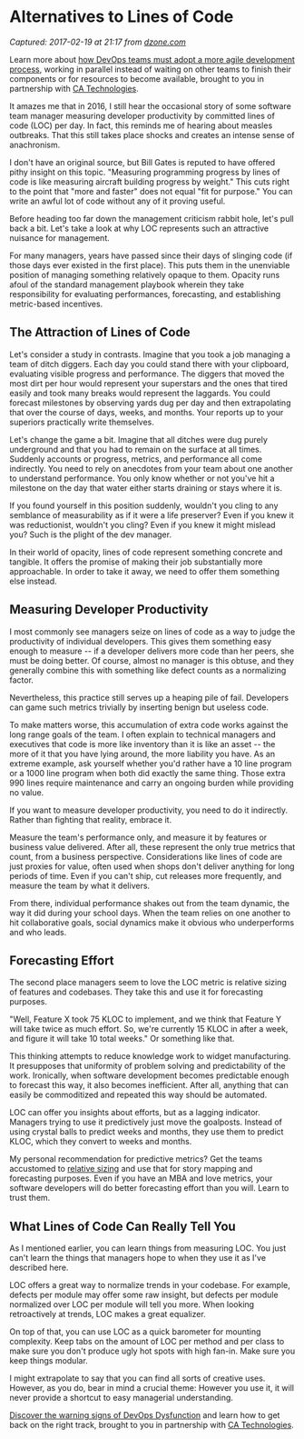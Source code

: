 # Alternatives to Lines of Code

_Captured: 2017-02-19 at 21:17 from [dzone.com](https://dzone.com/articles/alternatives-to-lines-of-code?oid=twitter&utm_content=buffer360a5&utm_medium=social&utm_source=twitter.com&utm_campaign=buffer)_

Learn more about [how DevOps teams must adopt a more agile development process](https://dzone.com/go?i=148026&u=https%3A%2F%2Fwww.ca.com%2Fus%2Fcollateral%2Febook%2Fexploring-the-tools-that-make-agile-parallel-development-possible.register.html%3Fmrm%3D540542%26cid%3DNA-DSP-ABUS-ACM-000195-00001285-000000492%26aid%3D00702), working in parallel instead of waiting on other teams to finish their components or for resources to become available, brought to you in partnership with [CA Technologies](https://dzone.com/go?i=148026&u=https%3A%2F%2Fwww.ca.com%2Fus%2Fcollateral%2Febook%2Fexploring-the-tools-that-make-agile-parallel-development-possible.register.html%3Fmrm%3D540542%26cid%3DNA-DSP-ABUS-ACM-000195-00001285-000000492%26aid%3D00702).

It amazes me that in 2016, I still hear the occasional story of some software team manager measuring developer productivity by committed lines of code (LOC) per day. In fact, this reminds me of hearing about measles outbreaks. That this still takes place shocks and creates an intense sense of anachronism.

I don't have an original source, but Bill Gates is reputed to have offered pithy insight on this topic. "Measuring programming progress by lines of code is like measuring aircraft building progress by weight." This cuts right to the point that "more and faster" does not equal "fit for purpose." You can write an awful lot of code without any of it proving useful.

Before heading too far down the management criticism rabbit hole, let's pull back a bit. Let's take a look at why LOC represents such an attractive nuisance for management.

For many managers, years have passed since their days of slinging code (if those days ever existed in the first place). This puts them in the unenviable position of managing something relatively opaque to them. Opacity runs afoul of the standard management playbook wherein they take responsibility for evaluating performances, forecasting, and establishing metric-based incentives.

## The Attraction of Lines of Code

Let's consider a study in contrasts. Imagine that you took a job managing a team of ditch diggers. Each day you could stand there with your clipboard, evaluating visible progress and performance. The diggers that moved the most dirt per hour would represent your superstars and the ones that tired easily and took many breaks would represent the laggards. You could forecast milestones by observing yards dug per day and then extrapolating that over the course of days, weeks, and months. Your reports up to your superiors practically write themselves.

Let's change the game a bit. Imagine that all ditches were dug purely underground and that you had to remain on the surface at all times. Suddenly accounts or progress, metrics, and performance all come indirectly. You need to rely on anecdotes from your team about one another to understand performance. You only know whether or not you've hit a milestone on the day that water either starts draining or stays where it is.

If you found yourself in this position suddenly, wouldn't you cling to any semblance of measurability as if it were a life preserver? Even if you knew it was reductionist, wouldn't you cling? Even if you knew it might mislead you? Such is the plight of the dev manager.

In their world of opacity, lines of code represent something concrete and tangible. It offers the promise of making their job substantially more approachable. In order to take it away, we need to offer them something else instead.

## Measuring Developer Productivity

I most commonly see managers seize on lines of code as a way to judge the productivity of individual developers. This gives them something easy enough to measure -- if a developer delivers more code than her peers, she must be doing better. Of course, almost no manager is this obtuse, and they generally combine this with something like defect counts as a normalizing factor.

Nevertheless, this practice still serves up a heaping pile of fail. Developers can game such metrics trivially by inserting benign but useless code.

To make matters worse, this accumulation of extra code works against the long range goals of the team. I often explain to technical managers and executives that code is more like inventory than it is like an asset -- the more of it that you have lying around, the more liability you have. As an extreme example, ask yourself whether you'd rather have a 10 line program or a 1000 line program when both did exactly the same thing. Those extra 990 lines require maintenance and carry an ongoing burden while providing no value.

If you want to measure developer productivity, you need to do it indirectly. Rather than fighting that reality, embrace it.

Measure the team's performance only, and measure it by features or business value delivered. After all, these represent the only true metrics that count, from a business perspective. Considerations like lines of code are just proxies for value, often used when shops don't deliver anything for long periods of time. Even if you can't ship, cut releases more frequently, and measure the team by what it delivers.

From there, individual performance shakes out from the team dynamic, the way it did during your school days. When the team relies on one another to hit collaborative goals, social dynamics make it obvious who underperforms and who leads.

## Forecasting Effort

The second place managers seem to love the LOC metric is relative sizing of features and codebases. They take this and use it for forecasting purposes.

"Well, Feature X took 75 KLOC to implement, and we think that Feature Y will take twice as much effort. So, we're currently 15 KLOC in after a week, and figure it will take 10 total weeks." Or something like that.

This thinking attempts to reduce knowledge work to widget manufacturing. It presupposes that uniformity of problem solving and predictability of the work. Ironically, when software development becomes predictable enough to forecast this way, it also becomes inefficient. After all, anything that can easily be commoditized and repeated this way should be automated.

LOC can offer you insights about efforts, but as a lagging indicator. Managers trying to use it predictively just move the goalposts. Instead of using crystal balls to predict weeks and months, they use them to predict KLOC, which they convert to weeks and months.

My personal recommendation for predictive metrics? Get the teams accustomed to [relative sizing](https://www.scrum.org/About/All-Articles/articleType/ArticleView/articleId/838/Estimating-relative-sizes-eg-story-points) and use that for story mapping and forecasting purposes. Even if you have an MBA and love metrics, your software developers will do better forecasting effort than you will. Learn to trust them.

## What Lines of Code Can Really Tell You

As I mentioned earlier, you can learn things from measuring LOC. You just can't learn the things that managers hope to when they use it as I've described here.

LOC offers a great way to normalize trends in your codebase. For example, defects per module may offer some raw insight, but defects per module normalized over LOC per module will tell you more. When looking retroactively at trends, LOC makes a great equalizer.

On top of that, you can use LOC as a quick barometer for mounting complexity. Keep tabs on the amount of LOC per method and per class to make sure you don't produce ugly hot spots with high fan-in. Make sure you keep things modular.

I might extrapolate to say that you can find all sorts of creative uses. However, as you do, bear in mind a crucial theme: However you use it, it will never provide a shortcut to easy managerial understanding.

[Discover the warning signs of DevOps Dysfunction](https://dzone.com/go?i=148027&u=http%3A%2F%2Ftransform.ca.com%2Fpragmatic-guide-to-devops.html%3Fmrm%3D540542%26cid%3DNA-DSP-ABUS-ACM-000195-00001286-000000493%26aid%3D00702) and learn how to get back on the right track, brought to you in partnership with [CA Technologies](https://dzone.com/go?i=148027&u=http%3A%2F%2Ftransform.ca.com%2Fpragmatic-guide-to-devops.html%3Fmrm%3D540542%26cid%3DNA-DSP-ABUS-ACM-000195-00001286-000000493%26aid%3D00702).
